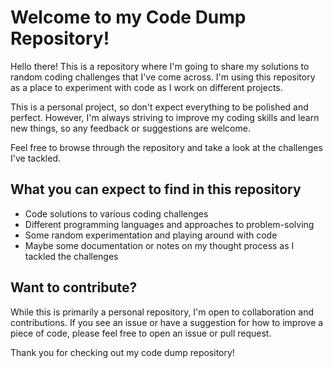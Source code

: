 # Welcome to my Code Dump Repository!

Hello there! This is a repository where I'm going to share my solutions to random coding challenges that I've come across. I'm using this repository as a place to experiment with code as I work on different projects.

This is a personal project, so don't expect everything to be polished and perfect. However, I'm always striving to improve my coding skills and learn new things, so any feedback or suggestions are welcome.

Feel free to browse through the repository and take a look at the challenges I've tackled.

## What you can expect to find in this repository

- Code solutions to various coding challenges
- Different programming languages and approaches to problem-solving
- Some random experimentation and playing around with code
- Maybe some documentation or notes on my thought process as I tackled the challenges

## Want to contribute?
While this is primarily a personal repository, I'm open to collaboration and contributions. If you see an issue or have a suggestion for how to improve a piece of code, please feel free to open an issue or pull request.

Thank you for checking out my code dump repository!

